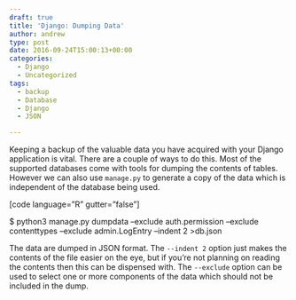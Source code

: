 ```yaml
---
draft: true
title: 'Django: Dumping Data'
author: andrew
type: post
date: 2016-09-24T15:00:13+00:00
categories:
  - Django
  - Uncategorized
tags:
  - backup
  - Database
  - Django
  - JSON

---
```

Keeping a backup of the valuable data you have acquired with your Django application is vital. There are a couple of ways to do this. Most of the supported databases come with tools for dumping the contents of tables. However we can also use `manage.py` to generate a copy of the data which is independent of the database being used.

[code language=&#8221;R&#8221; gutter=&#8221;false&#8221;]
  
$ python3 manage.py dumpdata &#8211;exclude auth.permission &#8211;exclude contenttypes &#8211;exclude admin.LogEntry &#8211;indent 2 >db.json

The data are dumped in JSON format. The `--indent 2` option just makes the contents of the file easier on the eye, but if you&#8217;re not planning on reading the contents then this can be dispensed with. The `--exclude` option can be used to select one or more components of the data which should not be included in the dump.
